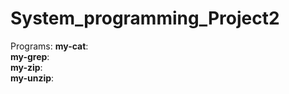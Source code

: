 # System_programming_Project2
Programs:
**my-cat**: 
<br>
**my-grep**: 
<br>
**my-zip**: 
<br>
**my-unzip**: 